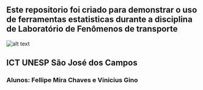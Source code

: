 ## Este repositorio foi criado para demonstrar o uso de ferramentas estatisticas durante a disciplina de Laboratório de Fenômenos de transporte

![alt text](https://www.ict.unesp.br/Home/ensino/pos-graduacao/desastresnaturais/logoict_transp.png)

## ICT UNESP São José dos Campos

### Alunos: Fellipe Mira Chaves e Vinicius Gino
